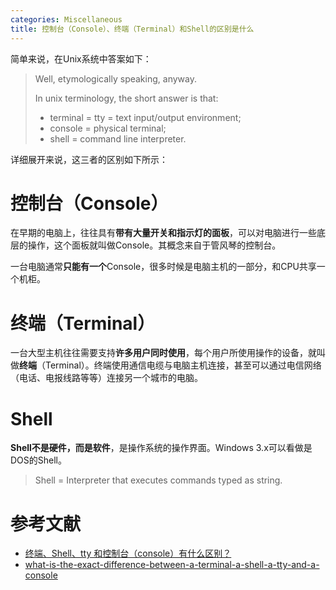 ```yaml
---
categories: Miscellaneous
title: 控制台（Console）、终端（Terminal）和Shell的区别是什么
---
```


简单来说，在Unix系统中答案如下：

> Well, etymologically speaking, anyway.
>
> In unix terminology, the short answer is that:
>
> - terminal = tty = text input/output environment;
> - console = physical terminal;
> - shell = command line interpreter.

详细展开来说，这三者的区别如下所示：

# 控制台（Console）

在早期的电脑上，往往具有**带有大量开关和指示灯的面板**，可以对电脑进行一些底层的操作，这个面板就叫做Console。其概念来自于管风琴的控制台。

一台电脑通常**只能有一个**Console，很多时候是电脑主机的一部分，和CPU共享一个机柜。

# 终端（Terminal）

一台大型主机往往需要支持**许多用户同时使用**，每个用户所使用操作的设备，就叫做**终端**（Terminal）。终端使用通信电缆与电脑主机连接，甚至可以通过电信网络（电话、电报线路等等）连接另一个城市的电脑。 

# Shell

**Shell不是硬件，而是软件**，是操作系统的操作界面。Windows 3.x可以看做是DOS的Shell。

> Shell = Interpreter that executes commands typed as string.

# 参考文献

- [终端、Shell、tty 和控制台（console）有什么区别？](<https://www.zhihu.com/question/21711307/answer/118788917>)
- [what-is-the-exact-difference-between-a-terminal-a-shell-a-tty-and-a-console](<https://unix.stackexchange.com/questions/4126/what-is-the-exact-difference-between-a-terminal-a-shell-a-tty-and-a-con>)